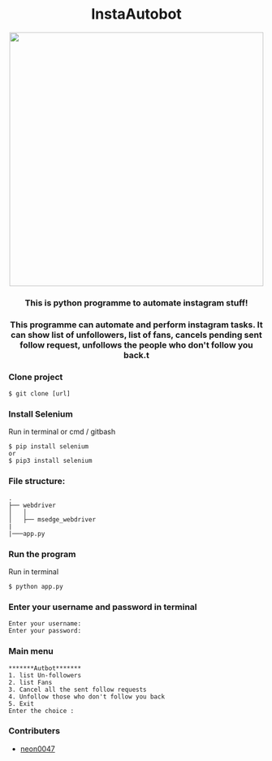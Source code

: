 <h1 align="center"> InstaAutobot</h1>
<div align="center">
    <img src="https://www.messengerpeople.com/wp-content/uploads/2018/08/erfolge-chatbots.png" width="500x" height="auto">
</div>

<h3 align="center"> This is python programme to automate instagram stuff!</h3>
<h3 align="center"> This programme can automate and perform instagram tasks. It can show list of unfollowers, list of fans, cancels pending sent follow request, unfollows the people who don't follow you back.t</h3>

### Clone project
 
```
$ git clone [url]
```
### Install Selenium
Run in terminal or cmd / gitbash
```
$ pip install selenium
or
$ pip3 install selenium
```

### File structure:
```
.
├── webdriver
│   │
│   ├── msedge_webdriver
|
|───app.py
```

### Run the program
Run in terminal 
```
$ python app.py

```
### Enter your username and password in terminal
```
Enter your username:
Enter your password:
```
### Main menu
```
*******Autbot*******
1. list Un-followers
2. list Fans
3. Cancel all the sent follow requests     
4. Unfollow those who don't follow you back
5. Exit
Enter the choice :
```

### Contributers
- [neon0047](https://github.com/neon0047/)

